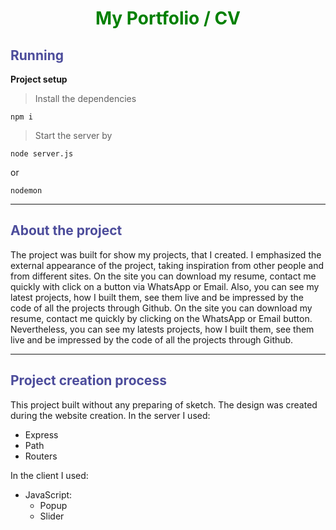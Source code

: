 <h1 style="text-align: center; color: green;"><b>My Portfolio / CV</b></h1>

<h2 style="color: rgb(76, 76, 155);">Running</h2>

<b>Project setup</b>

> Install the dependencies
```
npm i
```
> Start the server by
```
node server.js
```
or
```
nodemon
```
<hr/>
<h2 style="color: rgb(76, 76, 155);">About the project</h2>
The project was built for show my projects, that I created. 
I emphasized the external appearance of the project, taking inspiration from other people and from different sites.
On the site you can download my resume, contact me quickly with click on a button via WhatsApp or Email. Also, you can see my latest projects, how I built them, see them live and be impressed by the code of all the projects through Github.
On the site you can download my resume, contact me quickly by clicking on the WhatsApp or Email button. Nevertheless, you can see my latests projects, how I built them, see them live and be impressed by the code of all the projects through Github.

<hr/>

<h2 style="color: rgb(76, 76, 155);">Project creation process</h2>

This project built without any preparing of sketch. The design was created during the website creation.
In the server I used:

- Express
- Path
- Routers

In the client I used:

- JavaScript:
  - Popup
  - Slider
